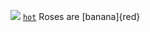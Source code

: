 ![](https://im7.ezgif.com/tmp/ezgif-7-79e60c8203a3.gif)
[`hot`](https://www.youtube.com/watch?v=xvFZjo5PgG0)
Roses are [banana]{red}
